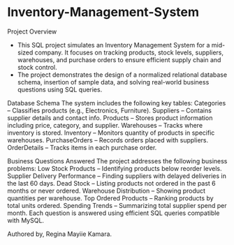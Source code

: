 # Inventory-Management-System
Project Overview 
- This SQL project simulates an Inventory Management System for a mid-sized company. It focuses on tracking products, stock levels, suppliers, warehouses, and purchase orders to ensure efficient supply chain and stock control.
- The project demonstrates the design of a normalized relational database schema, insertion of sample data, and solving real-world business questions using SQL queries.

Database Schema
The system includes the following key tables:
Categories – Classifies products (e.g., Electronics, Furniture).
Suppliers – Contains supplier details and contact info.
Products – Stores product information including price, category, and supplier.
Warehouses – Tracks where inventory is stored.
Inventory – Monitors quantity of products in specific warehouses.
PurchaseOrders – Records orders placed with suppliers.
OrderDetails – Tracks items in each purchase order.

Business Questions Answered
The project addresses the following business problems:
Low Stock Products – Identifying products below reorder levels.
Supplier Delivery Performance – Finding suppliers with delayed deliveries in the last 60 days.
Dead Stock – Listing products not ordered in the past 6 months or never ordered.
Warehouse Distribution – Showing product quantities per warehouse.
Top Ordered Products – Ranking products by total units ordered.
Spending Trends – Summarizing total supplier spend per month.
Each question is answered using efficient SQL queries compatible with MySQL.

Authored by,
Regina Mayiie Kamara. 

